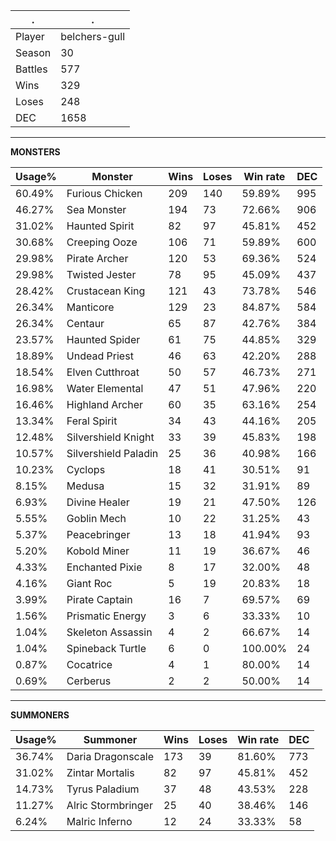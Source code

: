 .|.
|-|-
Player|belchers-gull
Season|30
Battles|577
Wins|329
Loses|248
DEC|1658

---
**MONSTERS**

Usage%|Monster|Wins|Loses|Win rate|DEC|
-|-|-|-|-|-|
60.49%|Furious Chicken|209|140|59.89%|995|
46.27%|Sea Monster|194|73|72.66%|906|
31.02%|Haunted Spirit|82|97|45.81%|452|
30.68%|Creeping Ooze|106|71|59.89%|600|
29.98%|Pirate Archer|120|53|69.36%|524|
29.98%|Twisted Jester|78|95|45.09%|437|
28.42%|Crustacean King|121|43|73.78%|546|
26.34%|Manticore|129|23|84.87%|584|
26.34%|Centaur|65|87|42.76%|384|
23.57%|Haunted Spider|61|75|44.85%|329|
18.89%|Undead Priest|46|63|42.20%|288|
18.54%|Elven Cutthroat|50|57|46.73%|271|
16.98%|Water Elemental|47|51|47.96%|220|
16.46%|Highland Archer|60|35|63.16%|254|
13.34%|Feral Spirit|34|43|44.16%|205|
12.48%|Silvershield Knight|33|39|45.83%|198|
10.57%|Silvershield Paladin|25|36|40.98%|166|
10.23%|Cyclops|18|41|30.51%|91|
8.15%|Medusa|15|32|31.91%|89|
6.93%|Divine Healer|19|21|47.50%|126|
5.55%|Goblin Mech|10|22|31.25%|43|
5.37%|Peacebringer|13|18|41.94%|93|
5.20%|Kobold Miner|11|19|36.67%|46|
4.33%|Enchanted Pixie|8|17|32.00%|48|
4.16%|Giant Roc|5|19|20.83%|18|
3.99%|Pirate Captain|16|7|69.57%|69|
1.56%|Prismatic Energy|3|6|33.33%|10|
1.04%|Skeleton Assassin|4|2|66.67%|14|
1.04%|Spineback Turtle|6|0|100.00%|24|
0.87%|Cocatrice|4|1|80.00%|14|
0.69%|Cerberus|2|2|50.00%|14|

---
**SUMMONERS**

Usage%|Summoner|Wins|Loses|Win rate|DEC|
-|-|-|-|-|-|
36.74%|Daria Dragonscale|173|39|81.60%|773|
31.02%|Zintar Mortalis|82|97|45.81%|452|
14.73%|Tyrus Paladium|37|48|43.53%|228|
11.27%|Alric Stormbringer|25|40|38.46%|146|
6.24%|Malric Inferno|12|24|33.33%|58|
